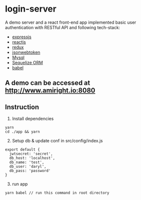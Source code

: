 # login-server

A demo server and a react front-end app implemented basic user authentication with RESTful API and following tech-stack:

- [expressjs](https://github.com/expressjs/express)
- [reactjs](https://reactjs.org/)
- [redux](https://redux.js.org/)
- [jsonwebtoken](https://github.com/auth0/node-jsonwebtoken)
- [Mysql](https://www.mysql.com/)
- [Sequelize ORM](https://github.com/sequelize/sequelize)
- [babel](https://babeljs.io/)

## A demo can be accessed at http://www.amiright.io:8080



## Instruction
1. Install dependencies 

```
yarn
cd ./app && yarn
```

2. Setup db & update conf in src/config/index.js
```
export default {
  jwtsecret: 'secret',
  db_host: 'localhost',
  db_name: 'test',
  db_user: 'daryl',
  db_pass: 'password'
}
```

3. run app
```
yarn babel // run this command in root directory
```
